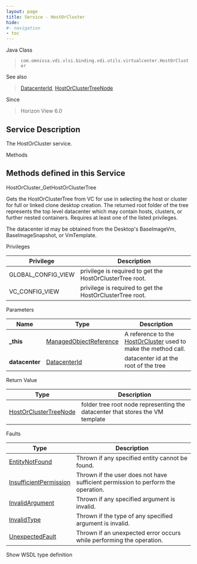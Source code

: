 ```yaml
---
layout: page
title: Service - HostOrCluster
hide:
#- navigation
- toc
---
```








Java Class
> `com.omnissa.vdi.vlsi.binding.vdi.utils.virtualcenter.HostOrCluster`

See also
> [DatacenterId](vdi.entity.DatacenterId.md), [HostOrClusterTreeNode](vdi.utils.virtualcenter.HostOrCluster.HostOrClusterTreeNode.md)

Since
> Horizon View 6.0





## Service Description

The HostOrCluster service.

Methods

Methods defined in this Service
---
HostOrCluster_GetHostOrClusterTree




Gets the HostOrClusterTree from VC for use in selecting the host or cluster for full or linked clone desktop creation. The returned root folder of the tree represents the top level datacenter which may contain hosts, clusters, or further nested containers. Requires at least one of the listed privileges.

The datacenter id may be obtained from the Desktop's BaseImageVm, BaseImageSnapshot, or VmTemplate.

Privileges

Privilege |  Description
---|---
GLOBAL_CONFIG_VIEW|  privilege is required to get the HostOrClusterTree root.
VC_CONFIG_VIEW|  privilege is required to get the HostOrClusterTree root.



Parameters

Name| Type| Description
---|---|---
**_this**| [ManagedObjectReference](vmodl.ManagedObjectReference.md)|  A reference to the [HostOrCluster](vdi.utils.virtualcenter.HostOrCluster.md) used to make the method call.
**datacenter**| [DatacenterId](vdi.entity.DatacenterId.md)|  datacenter id at the root of the tree




Return Value

Type |  Description
---|---
[HostOrClusterTreeNode](vdi.utils.virtualcenter.HostOrCluster.HostOrClusterTreeNode.md)| folder tree root node representing the datacenter that stores the VM template



Faults

Type |  Description
---|---
[EntityNotFound](vdi.fault.EntityNotFound.md)| Thrown if any specified entity cannot be found.
[InsufficientPermission](vdi.fault.InsufficientPermission.md)| Thrown if the user does not have sufficient permission to perform the operation.
[InvalidArgument](vdi.fault.InvalidArgument.md)| Thrown if any specified argument is invalid.
[InvalidType](vdi.fault.InvalidType.md)| Thrown if the type of any specified argument is invalid.
[UnexpectedFault](vdi.fault.UnexpectedFault.md)| Thrown if an unexpected error occurs while performing the operation.

Show WSDL type definition












 

